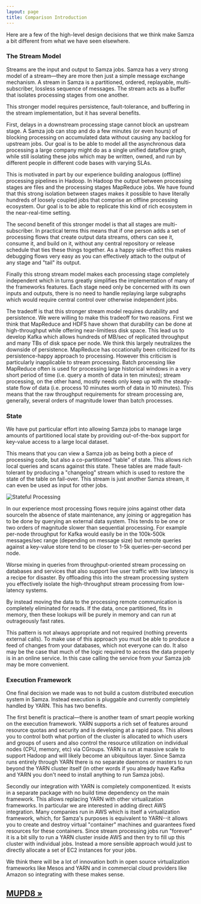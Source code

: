 ```yaml
---
layout: page
title: Comparison Introduction
---
```


Here are a few of the high-level design decisions that we think make Samza a bit different from what we have seen elsewhere.

### The Stream Model

Streams are the input and output to Samza jobs. Samza has a very strong model of a stream&mdash;they are more then just a simple message exchange mechanism. A stream in Samza is a partitioned, ordered, replayable, multi-subscriber, lossless sequence of messages. The stream acts as a buffer that isolates processing stages from one another.

This stronger model requires persistence, fault-tolerance, and buffering in the stream implementation, but it has several benefits.

First, delays in a downstream processing stage cannot block an upstream stage. A Samza job can stop and do a few minutes (or even hours) of blocking processing on accumulated data without causing any backlog for upstream jobs. Our goal is to be able to model all the asynchronous data processing a large company might do as a single unified dataflow graph, while still isolating these jobs which may be written, owned,  and run by different people in different code bases with varying SLAs.

This is motivated in part by our experience building analogous (offline) processing pipelines in Hadoop. In Hadoop the output between processing stages are files and the processing stages MapReduce jobs. We have found that this strong isolation between stages makes it possible to have literally hundreds of loosely coupled jobs that comprise an offline processing ecosystem. Our goal is to be able to replicate this kind of rich ecosystem in the near-real-time setting.

The second benefit of this stronger model is that all stages are multi-subscriber. In practical terms this means that if one person adds a set of processing flows that create output data streams, others can see it, consume it, and build on it, without any central repository or release schedule that ties these things together. As a happy side-effect this makes debugging flows very easy as you can effectively attach to the output of any stage and "tail" its output.

Finally this strong stream model makes each processing stage completely independent which in turns greatly simplifies the implementation of many of the frameworks features. Each stage need only be concerned with its own inputs and outputs, there is no need to handle replaying large subgraphs which would require central control over otherwise independent jobs.

The tradeoff is that this stronger stream model requires durability and persistence. We were willing to make this tradeoff for two reasons. First we think that MapReduce and HDFS have shown that durability can be done at high-throughput while offering near-limitless disk space. This lead us to develop Kafka which allows hundreds of MB/sec of replicated throughput and many TBs of disk space per node. We think this largely neutralizes the downside of persistence. MapReduce has occationally been criticized for its persistence-happy approach to processing. However this criticism is particularly inapplicable to stream processing. Batch processing like MapReduce often is used for processing large historical windows in a very short period of time (i.e. query a month of data in ten minutes); stream processing, on the other hand, mostly needs only keep up with the steady-state flow of data (i.e. process 10 minutes worth of data in 10 minutes). This means that the raw throughput requirements for stream processing are, generally, several orders of magnitude lower than batch processes.

### State

We have put particular effort into allowing Samza jobs to manage large amounts of partitioned local state by providing out-of-the-box support for key-value access to a large local dataset.

This means that you can view a Samza job as being both a piece of processing code, but also a co-partitioned "table" of state. This allows rich local queries and scans against this state. These tables are made fault-tolerant by producing a "changelog" stream which is used to restore the state of the table on fail-over. This stream is just another Samza stream, it can even be used as input for other jobs.

![Stateful Processing](/img/0.7.0/learn/documentation/introduction/samza_state.png)

In our experience most processing flows require joins against other data sourceIn the absence of state maintenance, any joining or aggregation has to be done by querying an external data system. This tends to be one or two orders of magnitude slower than sequential processing. For example per-node throughput for Kafka would easily be in the 100k-500k messages/sec range (depending on message size) but remote queries against a key-value store tend to be closer to 1-5k queries-per-second per node.

Worse mixing in queries from throughput-oriented stream processing on databases and services that also support live user traffic with low latency is a recipe for disaster. By offloading this into the stream processing system you effectively isolate the high-throughput stream processing from low-latency systems.

By instead moving the data to the processing remote communication is completely eliminated for reads. If the data, once partitioned, fits in memory, then these lookups will be purely in memory and can run at outrageously fast rates.

This pattern is not always appropriate and not required (nothing prevents external calls). To make use of this approach you must be able to produce a feed of changes from your databases, which not everyone can do. It also may be the case that much of the logic required to access the data properly is in an online service. In this case calling the service from your Samza job may be more convenient.

### Execution Framework

One final decision we made was to not build a custom distributed execution system in Samza. Instead execution is pluggable and currently completely handled by YARN. This has two benefits.

The first benefit is practical&mdash;there is another team of smart people working on the execution framework. YARN supports a rich set of features around resource quotas and security and is developing at a rapid pace. This allows you to control both what portion of the cluster is allocated to which users and groups of users and also control the resource utilization on individual nodes (CPU, memory, etc) via CGroups. YARN is run at massive scale to support Hadoop and will likely become an ubiquitous layer. Since Samza runs entirely through YARN there is no separate daemons or masters to run beyond the YARN cluster itself (in other words if you already have Kafka and YARN you don't need to install anything to run Samza jobs).

Secondly our integration with YARN is completely componentized. It exists in a separate package with no build time dependency on the main framework. This allows replacing YARN with other virtualization frameworks. In particular we are interested in adding direct AWS integration. Many companies run in AWS which is itself a virtualization framework, which, for Samza's purposes is equivalent to YARN--it allows you to create and destroy virtual "container" machines and guarantees fixed resources for these containers. Since stream processing jobs run "forever" it is a bit silly to run a YARN cluster inside AWS and then try to fill up this cluster with individual jobs. Instead a more sensible approach would just to directly allocate a set of EC2 instances for your jobs.

We think there will be a lot of innovation both in open source virtualization frameworks like Mesos and YARN and in commercial cloud providers like Amazon so integrating with these makes sense.

## [MUPD8 &raquo;](mupd8.html)
